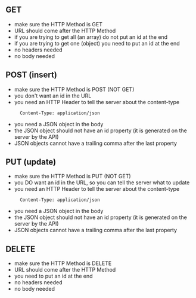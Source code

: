 ## GET

- make sure the HTTP Method is GET
- URL should come after the HTTP Method
- if you are trying to get all (an array) do not put an id at the end
- if you are trying to get one (object) you need to put an id at the end
- no headers needed
- no body needed


## POST (insert)

- make sure the HTTP Method is POST (NOT GET)
- you don't want an id in the URL
- you need an HTTP Header to tell the server about the content-type
  ```http
    Content-Type: application/json
  ```
- you need a JSON object in the body
- the JSON object should not have an id property (it is generated on the server by the API)
- JSON objects cannot have a trailing comma after the last property


## PUT (update)

- make sure the HTTP Method is PUT (NOT GET)
- you DO want an id in the URL, so you can tell the server what to update
- you need an HTTP Header to tell the server about the content-type
  ```http
    Content-Type: application/json
  ```
- you need a JSON object in the body
- the JSON object should not have an id property (it is generated on the server by the API)
- JSON objects cannot have a trailing comma after the last property

## DELETE

- make sure the HTTP Method is DELETE
- URL should come after the HTTP Method
- you need to put an id at the end
- no headers needed
- no body needed
